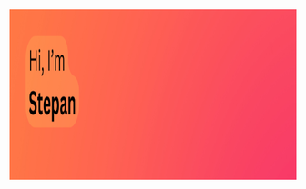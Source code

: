 <div align="center">
  <img src="https://github.com/rocinantt/rocinantt/blob/main/Untitled%20design.png" alt="Logo" width="2000" height="300">
</a>

